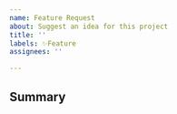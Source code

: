```yaml
---
name: Feature Request
about: Suggest an idea for this project
title: ''
labels: ✨Feature
assignees: ''

---
```


## Summary

<!-- Tell us what the suggestion is -->
